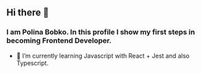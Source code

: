 ## Hi there 👋
### I am Polina Bobko. In this profile I show my first steps in becoming Frontend Developer.

- 🌱 I’m currently learning Javascript with React + Jest and also Typescript.
